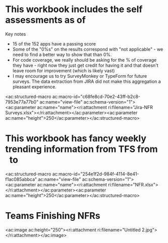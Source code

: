 
# This workbook includes the self assessments as of <time datetime="2016-04-21"></time> 

Key notes

- 15 of the 152 apps have a passing score
- Some of the "0%s" on the results correspond with "not applicable" - we need to find a better way to show that than 0%.
- For code coverage, we really should be asking for the % of coverage they have - right now they just get credit for having it and that doesn't leave room for improvement (which is likely vast)
- I may encourage us to try SurveyMonkey or TypeForm for future surveys. The data extraction from JIRA did not make this aggregation a pleasant experience.


<ac:structured-macro ac:macro-id="c68fe8cd-70e2-43ff-b2c8-7953e77a77b0" ac:name="view-file" ac:schema-version="1"><ac:parameter ac:name="name"><ri:attachment ri:filename="Jira-NFR Surveys.xlsx"></ri:attachment></ac:parameter><ac:parameter ac:name="height">250</ac:parameter></ac:structured-macro>

# This workbook has fancy weekly trending information from TFS from <time datetime="2016-01-01"></time>  to <time datetime="2016-03-21"></time> 

<ac:structured-macro ac:macro-id="254e1f2d-984f-4114-8e41-f1ac085abbca" ac:name="view-file" ac:schema-version="1"><ac:parameter ac:name="name"><ri:attachment ri:filename="NFR.xlsx"></ri:attachment></ac:parameter><ac:parameter ac:name="height">250</ac:parameter></ac:structured-macro>

# Teams Finishing NFRs

<ac:image ac:height="250"><ri:attachment ri:filename="Untitled 2.jpg"></ri:attachment></ac:image>


